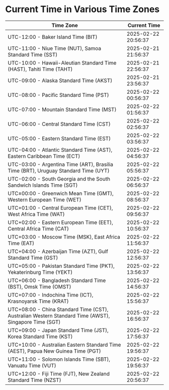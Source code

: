 # Current Time in Various Time Zones

| Time Zone | Current Time |
|-----------|--------------|
| UTC-12:00 - Baker Island Time (BIT) | 2025-02-22 20:56:37 |
| UTC-11:00 - Niue Time (NUT), Samoa Standard Time (SST) | 2025-02-21 21:56:37 |
| UTC-10:00 - Hawaii-Aleutian Standard Time (HAST), Tahiti Time (TAHT) | 2025-02-21 22:56:37 |
| UTC-09:00 - Alaska Standard Time (AKST) | 2025-02-21 23:56:37 |
| UTC-08:00 - Pacific Standard Time (PST) | 2025-02-22 00:56:37 |
| UTC-07:00 - Mountain Standard Time (MST) | 2025-02-22 01:56:37 |
| UTC-06:00 - Central Standard Time (CST) | 2025-02-22 02:56:37 |
| UTC-05:00 - Eastern Standard Time (EST) | 2025-02-22 03:56:37 |
| UTC-04:00 - Atlantic Standard Time (AST), Eastern Caribbean Time (ECT) | 2025-02-22 04:56:37 |
| UTC-03:00 - Argentina Time (ART), Brasília Time (BRT), Uruguay Standard Time (UYT) | 2025-02-22 05:56:37 |
| UTC-02:00 - South Georgia and the South Sandwich Islands Time (SGT) | 2025-02-22 06:56:37 |
| UTC±00:00 - Greenwich Mean Time (GMT), Western European Time (WET) | 2025-02-22 08:56:37 |
| UTC+01:00 - Central European Time (CET), West Africa Time (WAT) | 2025-02-22 09:56:37 |
| UTC+02:00 - Eastern European Time (EET), Central Africa Time (CAT) | 2025-02-22 10:56:37 |
| UTC+03:00 - Moscow Time (MSK), East Africa Time (EAT) | 2025-02-22 11:56:37 |
| UTC+04:00 - Azerbaijan Time (AZT), Gulf Standard Time (GST) | 2025-02-22 12:56:37 |
| UTC+05:00 - Pakistan Standard Time (PKT), Yekaterinburg Time (YEKT) | 2025-02-22 13:56:37 |
| UTC+06:00 - Bangladesh Standard Time (BST), Omsk Time (OMST) | 2025-02-22 14:56:37 |
| UTC+07:00 - Indochina Time (ICT), Krasnoyarsk Time (KRAT) | 2025-02-22 15:56:37 |
| UTC+08:00 - China Standard Time (CST), Australian Western Standard Time (AWST), Singapore Time (SGT) | 2025-02-22 16:56:37 |
| UTC+09:00 - Japan Standard Time (JST), Korea Standard Time (KST) | 2025-02-22 17:56:37 |
| UTC+10:00 - Australian Eastern Standard Time (AEST), Papua New Guinea Time (PGT) | 2025-02-22 19:56:37 |
| UTC+11:00 - Solomon Islands Time (SBT), Vanuatu Time (VUT) | 2025-02-22 19:56:37 |
| UTC+12:00 - Fiji Time (FJT), New Zealand Standard Time (NZST) | 2025-02-22 20:56:37 |
